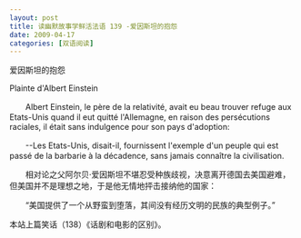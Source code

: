```yaml
---
layout: post
title: 读幽默故事学鲜活法语 139 -爱因斯坦的抱怨
date: 2009-04-17
categories: [双语阅读]  
---
```


爱因斯坦的抱怨

Plainte d'Albert Einstein

　　Albert Einstein, le père de la relativité, avait eu beau trouver refuge aux Etats-Unis quand il eut quitté l'Allemagne, en raison des persécutions raciales, il était sans indulgence pour son pays d'adoption:

　　--Les Etats-Unis, disait-il, fournissent l'exemple d'un peuple qui est passé de la barbarie à la décadence, sans jamais connaître la civilisation.



　　相对论之父阿尔贝·爱因斯坦不堪忍受种族歧视，决意离开德国去美国避难，但美国并不是理想之地，于是他无情地抨击接纳他的国家：

　　“美国提供了一个从野蛮到堕落，其间没有经历文明的民族的典型例子。”



本站上篇笑话（138）《话剧和电影的区别》。
